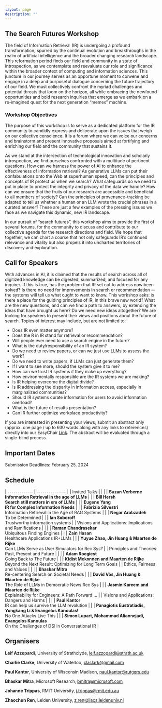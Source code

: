 ```yaml
---
layout: page
description: ""
---
```


## <a name='About Us' style="color: inherit; text-decoration: none;"> The Search Futures Workshop </a>

The field of Information Retrieval (IR) is undergoing a profound transformation, spurred by the continual evolution and breakthroughs in the realm of artificial intelligence and the broader changing research landscape. This reformation period finds our field and community in a state of introspection, as we contemplate and reevaluate our role and significance within the broader context of computing and information sciences. This juncture in our journey serves as an opportune moment to convene and engage in a deep and purposeful dialogue concerning the future trajectory of our field. We must collectively confront the myriad challenges and potential threats that loom on the horizon, all while embracing the newfound opportunities and bold research inquiries that emerge as we embark on a re-imagined quest for the next generation “memex” machine.


### Workshop Objectives
The purpose of this workshop is to serve as a dedicated platform for the IR community to candidly express and deliberate upon the issues that weigh on our collective conscience. It is a forum where we can voice our concerns and brainstorm and present innovative proposals aimed at fortifying and enriching our field and the community that sustains it.

As we stand at the intersection of technological innovation and scholarly introspection, we find ourselves confronted with a multitude of pertinent questions. How can we harness the power of AI to enhance the effectiveness of information retrieval?  As generative LLMs can put their confabulations onto the Web at superhuman speed, can the principles and concepts of IR protect us when we search? What safeguards do we need to put in place to protect the integrity and privacy of the data we handle? How can we ensure that the fruits of our research are accessible and beneficial to all members of society? Can the principles of provenance-tracking be adapted to tell us whether a human or an LLM wrote the crucial phrases in a curated answer? These are just a few examples of the pressing issues we face as we navigate this dynamic, new IR landscape.

In our pursuit of “search futures”, this workshop aims to provide the first of several forums, for the community to discuss and contribute to our collective agenda for the research directions and field. We hope that together, we can chart a course that not only safeguards IR’s continued relevance and vitality but also propels it into uncharted territories of discovery and exploration.

## <a name='Call for Speakers' style="color: inherit; text-decoration: none;"> Call for Speakers </a>
With advances in AI, it is claimed that the results of search across all of digitized knowledge can be digested, summarized, and focused for any inquirer. If this is true, has the problem that IR set out to address now been solved?  Is there no need for improvements in search or recommendation -- the systems will tell us what ought to want to know. This workshop asks: is there a place for the guiding principles of IR, in this brave new world? What are the new questions, and can we find a path to answers, by extending the ideas that have brought us here? Do we need new ideas altogether?
We are looking for speakers to present their views and positions about the future of search. 
Topics of interest may include, but are not limited to:

- Does IR even matter anymore?
- Does the R in IR stand for retrieval or recommendation?
- Will people ever need to use a search engine in the future?
- What is the duty/responsibility of an IR system?
- Do we need to review papers, or can we just use LLMs to assess the work?
- Do we need to write papers, if LLMs can just generate them?
- If I want to see more, should the system give it to me?
- How can we trust IR systems if they make up everything?
- How environmentally responsible are the IR systems we are making?
- Is IR helping overcome the digital divide?
- Is IR addressing the disparity in information access, especially in marginalized communities?
- Should IR systems curate information for users to avoid information overload?
- What is the future of results presentation?
- Can IR further optimize workplace productivity?


If you are interested in presenting your views, submit an abstract only (approx. one page / up to 600 words along with any links to references) directly into our EasyChair <a href="https://easychair.org/conferences/?conf=searchfuturesecir24">Link</a>. The abstract will be evaluated through a single-blind process.

## <a name='Important Dates' style="color: inherit; text-decoration: none;"> Important Dates </a>
Submission Deadlines: February 25, 2024

## <a name='Schedule' style="color: inherit; text-decoration: none;"> Schedule </a>

| ------------- | --------------- |
| Invited Talks |                 |
|              | **Suzan Verberne**<br/> **Information Retrieval in the age of LLMs** |
|              | **Bill Hersh** <br/> **Search still matters in era of LLMs** |
|              | **Eugene Yang** <br/> **IR for Complex Information Needs** |
|              | **Fabrizio Silvestri** <br/> Information Retrieval in the Age of RAG Systems |
|              | **Negar Arabzadeh** <br/> To be Determined |
|              | **Ian Soboroff** <br/> Trustworthy information systems |
| Visions and Applications: Implications and Ramifications |   |
|              | **Raman Chandrasekar** <br/> Ubiquitous Finding Engines | 
|              | **Zain Hasan** <br/> Healthcare Applications IR+LLMs |
|              | **Yuyue Zhao, Jin Huang & Maarten de Rijke** <br/> Can LLMs Serve as User Simulators for Rec Sys? |
| Principles and Theories: Past, Present and Future | |
|              | **Adam Roegiest** <br/> Going Back to The Future |
|              | **Kidist Mekonnen and Maarten de Rijke** <br/> Beyond the Next Result: Optimizing for Long Term Goals |
| Ethics, Fairness and Values |  |
|              | **Bhaskar Mitra** <br/> Re-centering Search on Societal Needs |
|              | **David Vos, Jin Huang & Maarten de Rijke** <br/> The Role of LLMs in Democratic News Rec Sys |
|              | **Jasmin Kareem and Maarten de Rijke** <br/> Explainability for Engineers: A Path Forward … |
| Visions and Applications: Dangers and Harms |   |
|              | **Paul Kantor** <br/> IR can help us survive the LLM revolution |
|              | **Panagiotis Eustratiadis, Yongkang Li & Evangelos Kanoulas!** <br/> No One Attacks Live This |
|              | **Simon Lupart, Mohammad Aliannejadi, Evangelos Kanoulas** <br/> On the Challenges of DSI in Conversational IR |


 


## <a name='Organisers' style="color: inherit; text-decoration: none;"> Organisers </a>

**Leif Azzopardi**, University of Strathclyde, leif.azzopardi@strath.ac.uk

**Charlie Clarke**, University of Waterloo, claclark@gmail.com

**Paul Kantor**, University of Wisconsin Madison, paul.kantor@rutgers.edu

**Bhaskar Mitra**, Microsoft Research, bmitra@microsoft.com

**Johanne Trippas**, RMIT University, j.trippas@rmit.edu.au

**Zhaochun Ren**, Leiden University, z.ren@liacs.leidenuniv.nl








